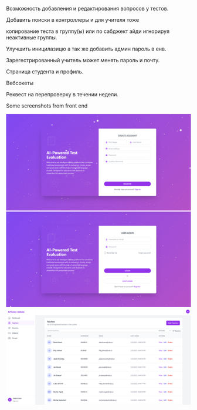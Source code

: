 Возможность добавления и редактирования вопросов у тестов.

Добавить поиски в контроллеры и для учителя тоже

копирование теста в группу(ы) или по сабджект айди игнорируя неактивные группы.

Улучшить иницилазицю а так же добавить админ пароль в енв.

Зарегестрированный учитель может менять пароль и почту.

Страница студента и профиль.

Вебсокеты

Реквест на перепроверку в течении недели.

Some screenshots from front end

![fast :) preview](1.png)
![fast :) preview](2.png)
![fast :) preview](3.png)
